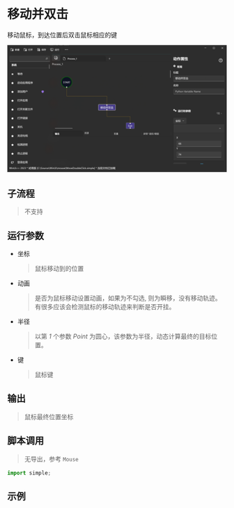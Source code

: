 # 移动并双击 
移动鼠标，到达位置后双击鼠标相应的键

![MoveDoubleClick](./images/04.png ':size=90%')

## 子流程
> 不支持


## 运行参数

* 坐标
  > 鼠标移动到的位置
* 动画
  > 是否为鼠标移动设置动画，如果为不勾选, 则为瞬移，没有移动轨迹。有很多应该会检测鼠标的移动轨迹来判断是否开挂。
* 半径
  > 以第 *1* 个参数 *Point* 为圆心，该参数为半径，动态计算最终的目标位置。
* 键
  > 鼠标键


## 输出

> 鼠标最终位置坐标


## 脚本调用
> 无导出，参考 `Mouse`

```python
import simple;

```

## 示例